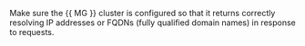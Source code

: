 Make sure the {{ MG }} cluster is configured so that it returns correctly resolving IP addresses or FQDNs (fully qualified domain names) in response to requests.